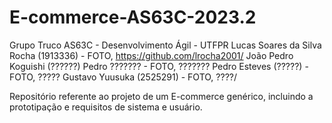 # E-commerce-AS63C-2023.2

Grupo Truco
AS63C - Desenvolvimento Ágil - UTFPR
Lucas Soares da Silva Rocha (1913336) - FOTO, https://github.com/lrocha2001/
João Pedro Koguishi (??????) Pedro ??????? - FOTO, ???????
Pedro Esteves  (?????) - FOTO, ?????
Gustavo Yuusuka (2525291) - FOTO, ????/

Repositório referente ao projeto de um E-commerce genérico, incluindo a prototipação e requisitos de sistema e usuário.

